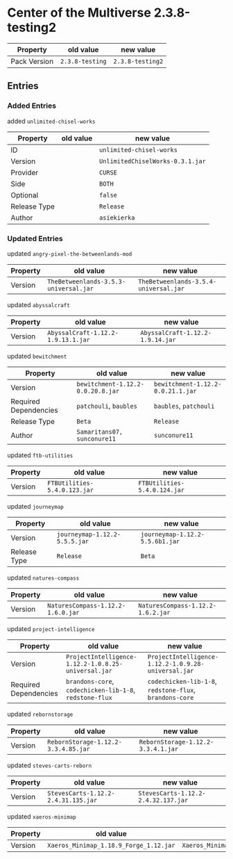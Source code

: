 # Center of the Multiverse 2.3.8-testing2

Property | old value | new value
---|---|---
Pack Version | `2.3.8-testing` | `2.3.8-testing2`


## Entries

### Added Entries

added `unlimited-chisel-works`

Property | old value | new value
---|---|---
ID |  | `unlimited-chisel-works`
Version |  | `UnlimitedChiselWorks-0.3.1.jar`
Provider |  | `CURSE`
Side |  | `BOTH`
Optional |  | `false`
Release Type |  | `Release`
Author |  | `asiekierka`



### Updated Entries

updated `angry-pixel-the-betweenlands-mod`

Property | old value | new value
---|---|---
Version | `TheBetweenlands-3.5.3-universal.jar` | `TheBetweenlands-3.5.4-universal.jar`



updated `abyssalcraft`

Property | old value | new value
---|---|---
Version | `AbyssalCraft-1.12.2-1.9.13.1.jar` | `AbyssalCraft-1.12.2-1.9.14.jar`



updated `bewitchment`

Property | old value | new value
---|---|---
Version | `bewitchment-1.12.2-0.0.20.8.jar` | `bewitchment-1.12.2-0.0.21.1.jar`
Required Dependencies | `patchouli`, `baubles` | `baubles`, `patchouli`
Release Type | `Beta` | `Release`
Author | `Samaritans07, sunconure11` | `sunconure11`



updated `ftb-utilities`

Property | old value | new value
---|---|---
Version | `FTBUtilities-5.4.0.123.jar` | `FTBUtilities-5.4.0.124.jar`



updated `journeymap`

Property | old value | new value
---|---|---
Version | `journeymap-1.12.2-5.5.5.jar` | `journeymap-1.12.2-5.5.6b1.jar`
Release Type | `Release` | `Beta`



updated `natures-compass`

Property | old value | new value
---|---|---
Version | `NaturesCompass-1.12.2-1.6.0.jar` | `NaturesCompass-1.12.2-1.6.2.jar`



updated `project-intelligence`

Property | old value | new value
---|---|---
Version | `ProjectIntelligence-1.12.2-1.0.8.25-universal.jar` | `ProjectIntelligence-1.12.2-1.0.9.28-universal.jar`
Required Dependencies | `brandons-core`, `codechicken-lib-1-8`, `redstone-flux` | `codechicken-lib-1-8`, `redstone-flux`, `brandons-core`



updated `rebornstorage`

Property | old value | new value
---|---|---
Version | `RebornStorage-1.12.2-3.3.4.85.jar` | `RebornStorage-1.12.2-3.3.4.1.jar`



updated `steves-carts-reborn`

Property | old value | new value
---|---|---
Version | `StevesCarts-1.12.2-2.4.31.135.jar` | `StevesCarts-1.12.2-2.4.32.137.jar`



updated `xaeros-minimap`

Property | old value | new value
---|---|---
Version | `Xaeros_Minimap_1.18.9_Forge_1.12.jar` | `Xaeros_Minimap_1.19.0_Forge_1.12.jar`






